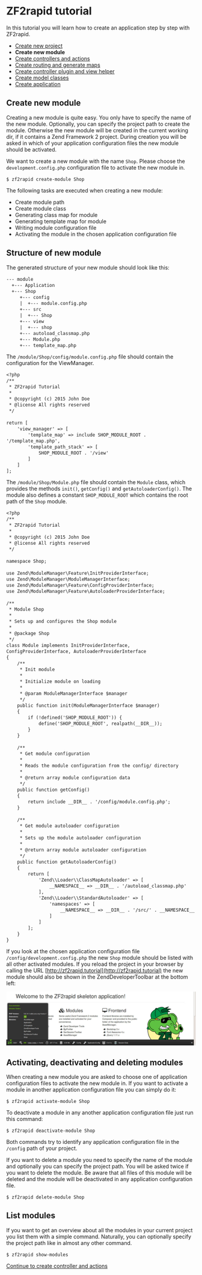 # ZF2rapid tutorial

In this tutorial you will learn how to create an application step by step with
ZF2rapid.

 * [Create new project](tutorial-create-project.md)
 * **Create new module**
 * [Create controllers and actions](tutorial-create-controllers-actions.md)
 * [Create routing and generate maps](tutorial-create-routing-maps.md)
 * [Create controller plugin and view helper](tutorial-create-controller-plugin-view-helper.md)
 * [Create model classes](tutorial-crud-create-model.md)
 * [Create application](tutorial-crud-create-application.md)

## Create new module

Creating a new module is quite easy. You only have to specify the name of the 
new module. Optionally, you can specify the project path to create the module. 
Otherwise the new module will be created in the current working dir, if it 
contains a Zend Framework 2 project. During creation you will be asked in which 
of your application configuration files the new module should be activated. 

We want to create a new module with the name `Shop`. Please choose the 
`development.config.php` configuration file to activate the new module in.

    $ zf2rapid create-module Shop

The following tasks are executed when creating a new module:

 * Create module path
 * Create module class
 * Generating class map for module
 * Generating template map for module
 * Writing module configuration file
 * Activating the module in the chosen application configuration file

## Structure of new module

The generated structure of your new module should look like this:

    --- module
      +--- Application
      +--- Shop
         +--- config
         |  +--- module.config.php
         +--- src
         |  +--- Shop
         +--- view
         |  +--- shop
         +--- autoload_classmap.php
         +--- Module.php
         +--- template_map.php
         
The `/module/Shop/config/module.config.php` file should contain the 
configuration for the ViewManager. 

    <?php
    /**
     * ZF2rapid Tutorial
     *
     * @copyright (c) 2015 John Doe
     * @license All rights reserved
     */
    
    return [
        'view_manager' => [
            'template_map' => include SHOP_MODULE_ROOT . '/template_map.php',
            'template_path_stack' => [
                SHOP_MODULE_ROOT . '/view'
            ]
        ]
    ];

The `/module/Shop/Module.php` file should contain the `Module` class, 
which provides the methods `init()`, `getConfig()` and 
`getAutoloaderConfig()`. The module also defines a constant 
`SHOP_MODULE_ROOT` which contains the root path of the `Shop` module.

    <?php
    /**
     * ZF2rapid Tutorial
     *
     * @copyright (c) 2015 John Doe
     * @license All rights reserved
     */
    
    namespace Shop;
    
    use Zend\ModuleManager\Feature\InitProviderInterface;
    use Zend\ModuleManager\ModuleManagerInterface;
    use Zend\ModuleManager\Feature\ConfigProviderInterface;
    use Zend\ModuleManager\Feature\AutoloaderProviderInterface;
    
    /**
     * Module Shop
     *
     * Sets up and configures the Shop module
     *
     * @package Shop
     */
    class Module implements InitProviderInterface, ConfigProviderInterface, AutoloaderProviderInterface
    {
        /**
         * Init module
         *
         * Initialize module on loading
         *
         * @param ModuleManagerInterface $manager
         */
        public function init(ModuleManagerInterface $manager)
        {
            if (!defined('SHOP_MODULE_ROOT')) {
                define('SHOP_MODULE_ROOT', realpath(__DIR__));
            }
        }
    
        /**
         * Get module configuration
         *
         * Reads the module configuration from the config/ directory
         *
         * @return array module configuration data
         */
        public function getConfig()
        {
            return include __DIR__ . '/config/module.config.php';
        }
    
        /**
         * Get module autoloader configuration
         *
         * Sets up the module autoloader configuration
         *
         * @return array module autoloader configuration
         */
        public function getAutoloaderConfig()
        {
            return [
                'Zend\\Loader\\ClassMapAutoloader' => [
                    __NAMESPACE__ => __DIR__ . '/autoload_classmap.php'
                ],
                'Zend\\Loader\\StandardAutoloader' => [
                    'namespaces' => [
                        __NAMESPACE__ => __DIR__ . '/src/' . __NAMESPACE__
                    ]
                ]
            ];
        }
    }

If you look at the chosen application configuration file 
`/config/development.config.php` the new `Shop` module should be listed with all 
other activated modules. If you reload the project in your browser by calling 
the URL [http://zf2rapid.tutorial](http://zf2rapid.tutorial) the new module 
should also be shown in the ZendDeveloperToolbar at the bottom left:
  
![Screen shot activated module](screen_activated_module.jpg)
  
## Activating, deactivating and deleting modules

When creating a new module you are asked to choose one of application 
configuration files to activate the new module in. If you want to activate a 
module in another application configuration file you can simply do it:

    $ zf2rapid activate-module Shop

To deactivate a module in any another application configuration file just run 
this command:

    $ zf2rapid deactivate-module Shop

Both commands try to identify any application configuration file in the 
`/config` path of your project. 

If you want to delete a module you need to specify the name of the module and 
optionally you can specify the project path. You will be asked twice if you 
want to delete the module. Be aware that all files of this module will be 
deleted and the module will be deactivated in any application configuration 
file.

    $ zf2rapid delete-module Shop

## List modules

If you want to get an overview about all the modules in your current project 
you list them with a simple command. Naturally, you can optionally specify the 
project path like in almost any other command.
 
    $ zf2rapid show-modules
 
[Continue to create controller and actions](tutorial-create-controllers-actions.md)
